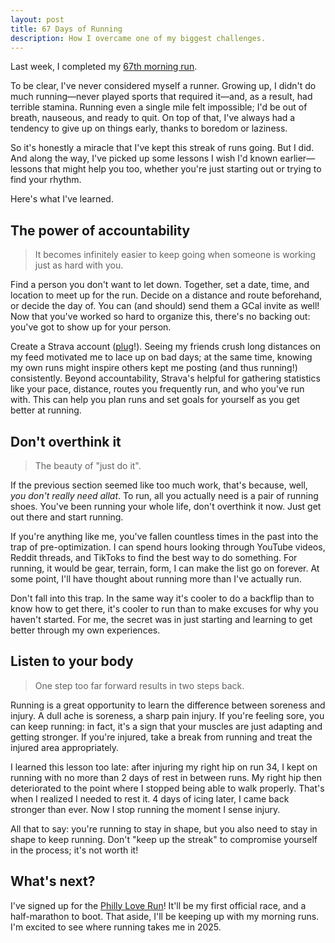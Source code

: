 ```yaml
---
layout: post
title: 67 Days of Running
description: How I overcame one of my biggest challenges.
---
```

Last week, I completed my [67th morning run](https://www.strava.com/activities/13148922661).

To be clear, I've never considered myself a runner. Growing up, I didn't do much running—never played sports that required it—and, as a result, had terrible stamina. Running even a single mile felt impossible; I'd be out of breath, nauseous, and ready to quit. On top of that, I've always had a tendency to give up on things early, thanks to boredom or laziness.

So it's honestly a miracle that I've kept this streak of runs going. But I did. And along the way, I've picked up some lessons I wish I'd known earlier—lessons that might help you too, whether you're just starting out or trying to find your rhythm.

Here's what I've learned.

## The power of accountability
> It becomes infinitely easier to keep going when someone is working just as hard with you.

Find a person you don't want to let down. Together, set a date, time, and location to meet up for the run. Decide on a distance and route beforehand, or decide the day of. You can (and should) send them a GCal invite as well! Now that you've worked so hard to organize this, there's no backing out: you've got to show up for your person. 

Create a Strava account ([plug](https://www.strava.com/athletes/147406763)!). Seeing my friends crush long distances on my feed motivated me to lace up on bad days; at the same time, knowing my own runs might inspire others kept me posting (and thus running!) consistently. Beyond accountability, Strava's helpful for gathering statistics like your pace, distance, routes you frequently run, and who you've run with. This can help you plan runs and set goals for yourself as you get better at running.

## Don't overthink it
> The beauty of "just do it".

If the previous section seemed like too much work, that's because, well, *you don't really need allat*. To run, all you actually need is a pair of running shoes. You've been running your whole life, don't overthink it now. Just get out there and start running.

If you're anything like me, you've fallen countless times in the past into the trap of pre-optimization. I can spend hours looking through YouTube videos, Reddit threads, and TikToks to find the best way to do something. For running, it would be gear, terrain, form, I can make the list go on forever. At some point, I'll have thought about running more than I've actually run.

Don't fall into this trap. In the same way it's cooler to do a backflip than to know how to get there, it's cooler to run than to make excuses for why you haven't started. For me, the secret was in just starting and learning to get better through my own experiences.

## Listen to your body
> One step too far forward results in two steps back.

Running is a great opportunity to learn the difference between soreness and injury. A dull ache is soreness, a sharp pain injury. If you're feeling sore, you can keep running: in fact, it's a sign that your muscles are just adapting and getting stronger. If you're injured, take a break from running and treat the injured area appropriately.

I learned this lesson too late: after injuring my right hip on run 34, I kept on running with no more than 2 days of rest in between runs. My right hip then deteriorated to the point where I stopped being able to walk properly. That's when I realized I needed to rest it. 4 days of icing later, I came back stronger than ever. Now I stop running the moment I sense injury.

All that to say: you're running to stay in shape, but you also need to stay in shape to keep running. Don't "keep up the streak" to compromise yourself in the process; it's not worth it!

## What's next?
I've signed up for the [Philly Love Run](https://www.loverunphilly.com/)! It'll be my first official race, and a half-marathon to boot. That aside, I'll be keeping up with my morning runs. I'm excited to see where running takes me in 2025.